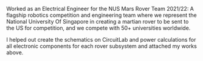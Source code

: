 Worked as an Electrical Engineer for the NUS Mars Rover Team 2021/22: A flagship robotics competition and engineering team where we represent the National University Of Singapore in creating a martian rover to be sent to the US for competition, and we compete with 50+ universities worldwide.

I helped out create the schematics on CircuitLab and power calculations for all electronic components for each rover subsystem and attached my works above. 
